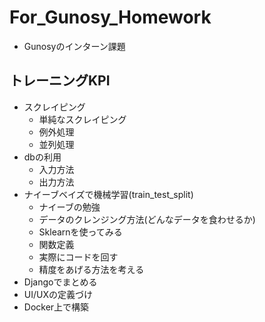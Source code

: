 # For_Gunosy_Homework
- Gunosyのインターン課題
## トレーニングKPI
- スクレイピング
  - 単純なスクレイピング
  - 例外処理
  - 並列処理
- dbの利用
  - 入力方法
  - 出力方法
- ナイーブベイズで機械学習(train_test_split)
  - ナイーブの勉強
  - データのクレンジング方法(どんなデータを食わせるか)
  - Sklearnを使ってみる
  - 関数定義
  - 実際にコードを回す
  - 精度をあげる方法を考える
- Djangoでまとめる
- UI/UXの定義づけ
- Docker上で構築
